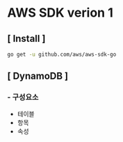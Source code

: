 # AWS SDK verion 1

## [ Install ]

```sh
go get -u github.com/aws/aws-sdk-go
```

## [ DynamoDB ]

### - 구성요소
 - 테이블
 - 항목
 - 속성